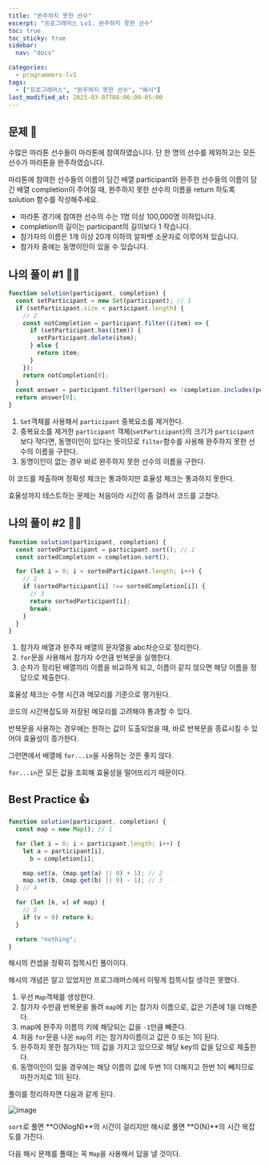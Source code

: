 ```yaml
---
title: "완주하지 못한 선수"
excerpt: "프로그래머스 Lv1. 완주하지 못한 선수"
toc: true
toc_sticky: true
sidebar:
  nav: "docs"

categories:
  - programmers-lv1
tags:
  - ["프로그래머스", "완주하지 못한 선수", "해시"]
last_modified_at: 2023-03-07T08:06:00-05:00
---
```


## 문제 📖

수많은 마라톤 선수들이 마라톤에 참여하였습니다. 단 한 명의 선수를 제외하고는 모든 선수가 마라톤을 완주하였습니다.

마라톤에 참여한 선수들의 이름이 담긴 배열 participant와 완주한 선수들의 이름이 담긴 배열 completion이 주어질 때, 완주하지 못한 선수의 이름을 return 하도록 solution 함수를 작성해주세요.

- 마라톤 경기에 참여한 선수의 수는 1명 이상 100,000명 이하입니다.
- completion의 길이는 participant의 길이보다 1 작습니다.
- 참가자의 이름은 1개 이상 20개 이하의 알파벳 소문자로 이루어져 있습니다.
- 참가자 중에는 동명이인이 있을 수 있습니다.

## 나의 풀이 #1 🙋‍♀️

```js
function solution(participant, completion) {
  const setParticipant = new Set(participant); // 1
  if (setParticipant.size < participant.length) {
    // 2
    const notCompletion = participant.filter((item) => {
      if (setParticipant.has(item)) {
        setParticipant.delete(item);
      } else {
        return item;
      }
    });
    return notCompletion[0];
  }
  const answer = participant.filter((person) => !completion.includes(person)); // 3
  return answer[0];
}
```

1.  `Set`객체를 사용해서 `participant` 중복요소를 제거한다.
2.  중복요소를 제거한 `participant` 객체(`setParticipant`)의 크기가 `participant`보다 작다면, 동명이인이 있다는 뜻이므로 `filter`함수를 사용해 완주하지 못한 선수의 이름을 구한다.
3.  동명이인이 없는 경우 바로 완주하지 못한 선수의 이름을 구한다.

이 코드를 제출하며 정확성 체크는 통과하지만 효율성 체크는 통과하지 못한다.

효율성까지 테스트하는 문제는 처음이라 시간이 좀 걸려서 코드를 고쳤다.

## 나의 풀이 #2 🙋‍♀️

```js
function solution(participant, completion) {
  const sortedParticipant = participant.sort(); // 1
  const sortedCompletion = completion.sort();

  for (let i = 0; i < sortedParticipant.length; i++) {
    // 2
    if (sortedParticipant[i] !== sortedCompletion[i]) {
      // 3
      return sortedParticipant[i];
      break;
    }
  }
}
```

1. 참가자 배열과 완주자 배열의 문자열을 abc차순으로 정리한다.
2. `for`문을 사용해서 참가자 수만큼 반복문을 실행한다.
3. 순차가 정리된 배열끼리 이름을 비교하게 되고, 이름이 같지 않으면 해당 이름을 정답으로 제출한다.

효율성 체크는 수행 시간과 메모리를 기준으로 평가된다.

코드의 시간복잡도와 저장된 메모리를 고려해야 통과할 수 있다.

반복문을 사용하는 경우에는 원하는 값이 도출되었을 때, 바로 반복문을 종료시킬 수 있어야 효율성이 증가한다.

그런면에서 배열에 `for...in`을 사용하는 것은 좋지 않다.

`for...in`은 모든 값을 조회해 효율성을 떨어뜨리기 때문이다.

## Best Practice 👍

```js
function solution(participant, completion) {
  const map = new Map(); // 1

  for (let i = 0; i < participant.length; i++) {
    let a = participant[i],
      b = completion[i];

    map.set(a, (map.get(a) || 0) + 1); // 2
    map.set(b, (map.get(b) || 0) - 1); // 3
  } // 4

  for (let [k, v] of map) {
    // 5
    if (v > 0) return k;
  }

  return "nothing";
}
```

해시의 컨셉을 정확히 접목시킨 풀이이다.

해시의 개념은 알고 있었지만 프로그래머스에서 이렇게 접목시킬 생각은 못했다.

1. 우선 `Map`객체를 생성한다.
2. 참가자 수만큼 반복문을 돌려 `map`에 키는 참가자 이름으로, 값은 기존에 1을 더해준다.
3. map에 완주자 이름의 키에 해당되는 값을 `-1`만큼 빼준다.
4. 처음 `for`문을 나온 `map`의 키는 참가자이름이고 값은 0 또는 1이 된다.
5. 완주하지 못한 참가자는 1의 값을 가지고 있으므로 해당 key의 값을 답으로 제출한다.
6. 동명이인이 있을 경우에는 해당 이름의 값에 두번 1이 더해지고 한번 1이 빼지므로 마찬가지로 1이 된다.

풀이를 정리하자면 다음과 같게 된다.

![image](https://user-images.githubusercontent.com/56298540/223395946-3b217984-2284-408b-916f-8c85a22952fe.png)

`sort`로 풀면 **O(NlogN)**의 시간이 걸리지만 해시로 풀면 **O(N)**의 시간 복잡도를 가진다.

다음 해시 문제를 풀때는 꼭 `Map`을 사용해서 답을 낼 것이다.
